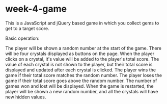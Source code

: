 # week-4-game
This is a JavaScript and jQuery based game in which you collect gems to get to a target score.

Basic operation:

The player will be shown a random number at the start of the game.
There will be four crystals displayed as buttons on the page.
When the player clicks on a crystal, it's value will be added to the player's total score.
The value of each crystal is not shown to the player, but their total score is displayed and updated after each crystal is clicked.
The player wins the game if their total score matches the random number.
The player loses the game if their total score goes above the random number.
The number of games won and lost will be displayed.
When the game is restarted, the player will be shown a new random number, and all the crystals will have new hidden values.
